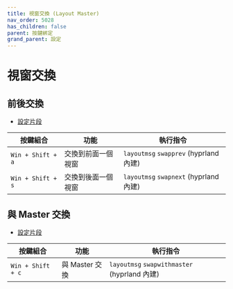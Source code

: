 ```yaml
---
title: 視窗交換 (Layout Master)
nav_order: 5028
has_children: false
parent: 按鍵綁定
grand_parent: 設定
---
```



# 視窗交換


## 前後交換

* [設定片段](https://github.com/samwhelp/note-about-hyprland/blob/gh-pages/_demo/config/hyprland-config/main/hyprland.conf#L315-L316)


| 按鍵組合  | 功能                   | 執行指令               |
| ----------| ---------------------- | ---------------------- |
| `Win + Shift + a` | 交換到前面一個視窗 | `layoutmsg` `swapprev` (hyprland 內建) |
| `Win + Shift + s` | 交換到後面一個視窗 | `layoutmsg` `swapnext` (hyprland 內建)  |


## 與 Master 交換

* [設定片段](https://github.com/samwhelp/note-about-hyprland/blob/gh-pages/_demo/config/hyprland-config/main/hyprland.conf#L315-L316)

| 按鍵組合  | 功能                   | 執行指令               |
| ----------| ---------------------- | ---------------------- |
| `Win + Shift + c` | 與 Master 交換 | `layoutmsg` `swapwithmaster` (hyprland 內建) |
